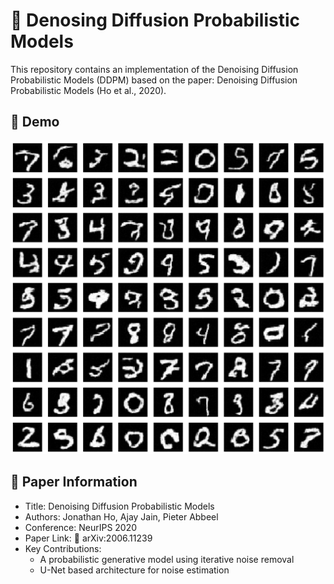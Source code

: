 # 📌 Denosing Diffusion Probabilistic Models
This repository contains an implementation of the Denoising Diffusion Probabilistic Models (DDPM) based on the paper:
Denoising Diffusion Probabilistic Models (Ho et al., 2020).

## 📸 Demo
![Sample Image](./img/result.png)

## 📜 Paper Information
- Title: Denoising Diffusion Probabilistic Models
- Authors: Jonathan Ho, Ajay Jain, Pieter Abbeel
- Conference: NeurIPS 2020
- Paper Link: 📄 arXiv:2006.11239
- Key Contributions:
    - A probabilistic generative model using iterative noise removal
    - U-Net based architecture for noise estimation